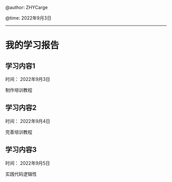 @author:  ZHYCarge

@time:  2022年9月3日

---

# 我的学习报告

## 学习内容1

时间： 2022年9月3日

制作培训教程

## 学习内容2

时间： 2022年9月4日

完善培训教程

## 学习内容3

时间： 2022年9月5日

实践代码逻辑性